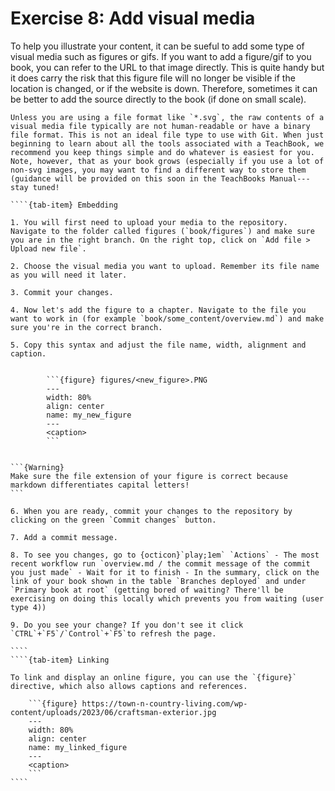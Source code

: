 # Exercise 8: Add visual media

To help you illustrate your content, it can be sueful to add some type of visual media such as figures or gifs. If you want to add a figure/gif to you book, you can refer to the URL to that image directly. This is quite handy but it does carry the risk that this figure file will no longer be visible if the location is changed, or if the website is down. Therefore, sometimes it can be better to add the source directly to the book (if done on small scale).

```{note}
Unless you are using a file format like `*.svg`, the raw contents of a visual media file typically are not human-readable or have a binary file format. This is not an ideal file type to use with Git. When just beginning to learn about all the tools associated with a TeachBook, we recommend you keep things simple and do whatever is easiest for you. Note, however, that as your book grows (especially if you use a lot of non-svg images, you may want to find a different way to store them (guidance will be provided on this soon in the TeachBooks Manual---stay tuned! 
```

`````{tab-set}
````{tab-item} Embedding

1. You will first need to upload your media to the repository. Navigate to the folder called figures (`book/figures`) and make sure you are in the right branch. On the right top, click on `Add file > Upload new file`.

2. Choose the visual media you want to upload. Remember its file name as you will need it later.

3. Commit your changes.

4. Now let's add the figure to a chapter. Navigate to the file you want to work in (for example `book/some_content/overview.md`) and make sure you're in the correct branch.

5. Copy this syntax and adjust the file name, width, alignment and caption.


        ```{figure} figures/<new_figure>.PNG
        ---
        width: 80%
        align: center
        name: my_new_figure
        ---
        <caption>
        ```


```{Warning}
Make sure the file extension of your figure is correct because markdown differentiates capital letters!
```

6. When you are ready, commit your changes to the repository by clicking on the green `Commit changes` button.

7. Add a commit message.

8. To see you changes, go to {octicon}`play;1em` `Actions` - The most recent workflow run `overview.md / the commit message of the commit you just made` - Wait for it to finish - In the summary, click on the link of your book shown in the table `Branches deployed` and under `Primary book at root` (getting bored of waiting? There'll be exercising on doing this locally which prevents you from waiting (user type 4))

9. Do you see your change? If you don't see it click `CTRL`+`F5`/`Control`+`F5`to refresh the page.

````
````{tab-item} Linking

To link and display an online figure, you can use the `{figure}` directive, which also allows captions and references.

    ```{figure} https://town-n-country-living.com/wp-content/uploads/2023/06/craftsman-exterior.jpg
    ---
    width: 80%
    align: center
    name: my_linked_figure
    ---
    <caption>
    ```
````
`````

